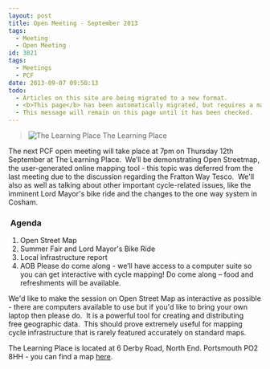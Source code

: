 ```yaml
---
layout: post
title: Open Meeting - September 2013
tags:
  - Meeting
  - Open Meeting
id: 3821
tags:
  - Meetings
  - PCF
date: 2013-09-07 09:50:13
todo:
  - Articles on this site are being migrated to a new format.
  - <b>This page</b> has been automatically migrated, but requires a manual check-&amp;-tune to ensure the format and links all work as expected.
  - This message will remain on this page until it has been checked.
---
```


>![The Learning Place](http://www.pompeybug.co.uk/wp-content/uploads/2013/09/47_zq293t7iwz-150x150.png "The Learning Place") The Learning Place</figure>

The next PCF open meeting will take place at 7pm on Thursday 12th September at The Learning Place.  We’ll be demonstrating Open Streetmap, the user-generated online mapping tool - this topic was deferred from the last meeting due to the discussion regarding the Fratton Way Tesco.  We'll also as well as talking about other important cycle-related issues, like the imminent Lord Mayor's bike ride and the changes to the one way system in Cosham.

###  Agenda

1.  Open Street Map
2.  Summer Fair and Lord Mayor's Bike Ride
3.  Local infrastructure report
4.  AOB
Please do come along - we’ll have access to a computer suite so you can get interactive with cycle mapping! Do come along – food and refreshments will be available.

We'd like to make the session on Open Street Map as interactive as possible - there are computers available to use but if you'd like to bring your own laptop then please do.  It is a powerful tool for creating and distributing free geographic data.  This should prove extremely useful for mapping cycle infrastructure that is rarely featured accurately on standard maps.

The Learning Place is located at 6 Derby Road, North End. Portsmouth PO2 8HH - you can find a map [here](http://goo.gl/qaoh9d "The Learning Place").